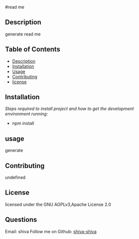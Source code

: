
#read me

   ## Description 
   generate read me

  ## Table of Contents
* [Description](#Description)
* [Installation](#installation)
* [Usage](#usage)
* [Contributing](#contributing )
* [license](#license)
## Installation
*Steps required to install project and how to get the development environment running:*
* npm install
      
## usage
generate
      
      
## Contributing
undefined
      
## License
licensed under the GNU AGPLv3,Apache License 2.0
      
## Questions
Email: shiva
Follow me on Github: [shiva-shiva](http://github.com/shiva-shiva)